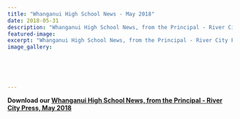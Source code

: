 ```yaml
---
title: "Whanganui High School News - May 2018"
date: 2018-05-31
description: "Whanganui High School News, from the Principal - River City Press, May 2018..."
featured-image: 
excerpt: "Whanganui High School News, from the Principal - River City Press, May 2018."
image_gallery:
	
	
	
	
	
---
```


<p><strong>Download our&nbsp;<a href="http://c1940652.r52.cf0.rackcdn.com/5b0f846eb8d39a7499002141/Rivercity-Press---May-2018.pdf">Whanganui High School News, from the Principal - River City Press, May 2018</a></strong></p>

